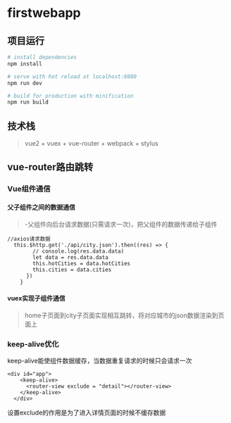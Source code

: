 # firstwebapp
## 项目运行
``` bash
# install dependencies
npm install

# serve with hot reload at localhost:8080
npm run dev

# build for production with minification
npm run build
```
## 技术栈
> vue2 + vuex + vue-router + webpack + stylus

## vue-router路由跳转

### Vue组件通信
#### 父子组件之间的数据通信
> -父组件向后台请求数据(只需请求一次)，把父组件的数据传递给子组件
```angular2html
//axios请求数据
  this.$http.get('./api/city.json').then((res) => {
        // console.log(res.data.data)
        let data = res.data.data
        this.hotCities = data.hotCities
        this.cities = data.cities
      })
    }
```
#### vuex实现子组件通信
> home子页面到city子页面实现相互跳转，将对应城市的json数据渲染到页面上

### keep-alive优化
keep-alive能使组件数据缓存，当数据重复请求的时候只会请求一次
```angular2html
<div id="app">
    <keep-alive>
      <router-view exclude = "detail"></router-view>
    </keep-alive>
  </div>
```
设置exclude的作用是为了进入详情页面的时候不缓存数据

